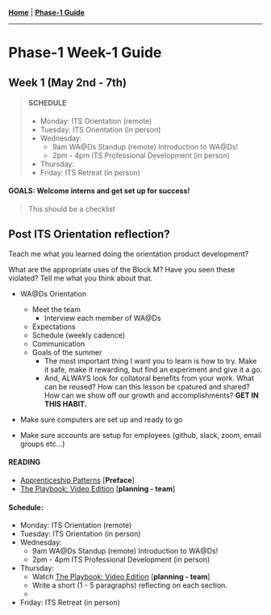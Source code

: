 **[Home](../README.md)** | **[Phase-1 Guide](../README.md)**
___
# Phase-1 Week-1 Guide

  ## Week 1 (May 2nd - 7th)

> #### SCHEDULE  
>  - Monday: ITS Orientation (remote)
>  - Tuesday: ITS Orientation (in person)
>  - Wednesday: 
>    - 9am WA@Ds Standup (remote) Introduction to WA@Ds!
>    - 2pm - 4pm ITS Professional Development (in person)
>  - Thursday: 
>  - Friday: ITS Retreat (in person)

#### GOALS: Welcome interns and get set up for success!
> This should be a checklist
  ## Post ITS Orientation reflection?
  Teach me what you learned doing the orientation product development?

  What are the appropriate uses of the Block M? Have you seen these violated? Tell me what you think about that.

- WA@Ds Orientation
  - Meet the team
    - Interview each member of WA@Ds
  - Expectations
  - Schedule (weekly cadence)
  - Communication
  - Goals of the summer 
      - The most important thing I want you to learn is how to try. Make it safe, make it rewarding, but find an experiment and give it a go. 
      - And, ALWAYS look for collatoral benefits from your work. What can be reused? How can this lesson be cpatured and shared? How can we show off our growth and accomplishments? **GET IN THIS HABIT.**

- Make sure computers are set up and ready to go
- Make sure accounts are setup for employees (github, slack, zoom, email groups etc…)

#### READING 
  - [Apprenticeship Patterns](https://www.oreilly.com/library/view/apprenticeship-patterns/9780596806842/ch01.html) [**Preface**]
  - [The Playbook: Video Edition](https://thoughtbot.com/upcase/the-playbook-video-edition) [**planning - team**]

#### Schedule: 
- Monday: ITS Orientation (remote)
- Tuesday: ITS Orientation (in person)
- Wednesday: 
  - 9am WA@Ds Standup (remote) Introduction to WA@Ds!
  - 2pm - 4pm ITS Professional Development (in person)
- Thursday: 
  - Watch [The Playbook: Video Edition](https://thoughtbot.com/upcase/the-playbook-video-edition) [**planning - team**]
  - Write a short (1 - 5 paragraphs) reflecting on each section.
  - 
- Friday: ITS Retreat (in person)


